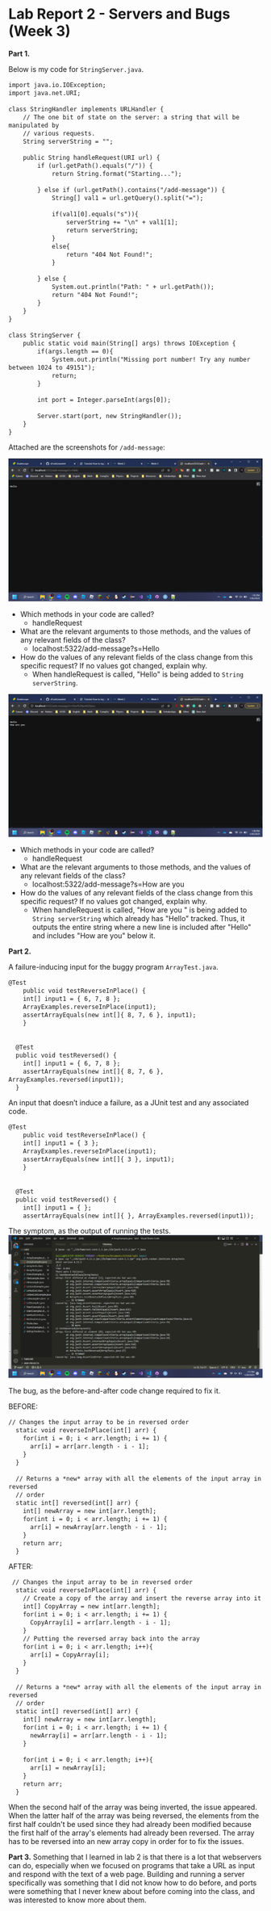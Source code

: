 # Lab Report 2 - Servers and Bugs (Week 3)
**Part 1.**

Below is my code for `StringServer.java`.
```
import java.io.IOException;
import java.net.URI;

class StringHandler implements URLHandler {
    // The one bit of state on the server: a string that will be manipulated by
    // various requests.
    String serverString = "";

    public String handleRequest(URI url) {
        if (url.getPath().equals("/")) {
            return String.format("Starting...");

        } else if (url.getPath().contains("/add-message")) {
            String[] val1 = url.getQuery().split("=");

            if(val1[0].equals("s")){
                serverString += "\n" + val1[1];
                return serverString;
            }
            else{
                return "404 Not Found!";
            }

        } else {
            System.out.println("Path: " + url.getPath());
            return "404 Not Found!";
        }
    }
}

class StringServer {
    public static void main(String[] args) throws IOException {
        if(args.length == 0){
            System.out.println("Missing port number! Try any number between 1024 to 49151");
            return;
        }

        int port = Integer.parseInt(args[0]);

        Server.start(port, new StringHandler());
    }
}
```

Attached are the screenshots for `/add-message`:

![Screenshot(78).png](https://raw.githubusercontent.com/d1solis/cse15l-lab-reports/main/Screenshots%20Folder/Screenshot%20(78).png)
- Which methods in your code are called?
  - handleRequest
- What are the relevant arguments to those methods, and the values of any relevant fields of the class?
  - localhost:5322/add-message?s=Hello
- How do the values of any relevant fields of the class change from this specific request? If no values got changed, explain why.
  - When handleRequest is called, "Hello" is being added to `String serverString`.

![Screenshot(79).png](https://raw.githubusercontent.com/d1solis/cse15l-lab-reports/main/Screenshots%20Folder/Screenshot%20(79).png)
- Which methods in your code are called?
  - handleRequest
- What are the relevant arguments to those methods, and the values of any relevant fields of the class?
  - localhost:5322/add-message?s=How are you
- How do the values of any relevant fields of the class change from this specific request? If no values got changed, explain why.
  - When handleRequest is called, "How are you " is being added to `String serverString` which already has "Hello" tracked. Thus, it outputs the entire string where a new line is included after "Hello" and includes "How are you" below it.

**Part 2.**

A failure-inducing input for the buggy program `ArrayTest.java`.
```
@Test 
	public void testReverseInPlace() {
    int[] input1 = { 6, 7, 8 };
    ArrayExamples.reverseInPlace(input1);
    assertArrayEquals(new int[]{ 8, 7, 6 }, input1);
	}
  
 
  @Test
  public void testReversed() {
    int[] input1 = { 6, 7, 8 };
    assertArrayEquals(new int[]{ 8, 7, 6 }, ArrayExamples.reversed(input1));
  }
```
An input that doesn’t induce a failure, as a JUnit test and any associated code.
```
@Test 
	public void testReverseInPlace() {
    int[] input1 = { 3 };
    ArrayExamples.reverseInPlace(input1);
    assertArrayEquals(new int[]{ 3 }, input1);
	}


  @Test
  public void testReversed() {
    int[] input1 = { };
    assertArrayEquals(new int[]{ }, ArrayExamples.reversed(input1));
```

The symptom, as the output of running the tests.
![Screenshot(60).png](https://raw.githubusercontent.com/d1solis/cse15l-lab-reports/main/Screenshots%20Folder/Screenshot%20(60).png)

The bug, as the before-and-after code change required to fix it.

BEFORE:
```
// Changes the input array to be in reversed order
  static void reverseInPlace(int[] arr) {
    for(int i = 0; i < arr.length; i += 1) {
      arr[i] = arr[arr.length - i - 1];
    }
  }

  // Returns a *new* array with all the elements of the input array in reversed
  // order
  static int[] reversed(int[] arr) {
    int[] newArray = new int[arr.length];
    for(int i = 0; i < arr.length; i += 1) {
      arr[i] = newArray[arr.length - i - 1];
    }
    return arr;
  }
```

AFTER:
```
 // Changes the input array to be in reversed order
  static void reverseInPlace(int[] arr) {
    // Create a copy of the array and insert the reverse array into it
    int[] CopyArray = new int[arr.length];
    for(int i = 0; i < arr.length; i += 1) {
      CopyArray[i] = arr[arr.length - i - 1];
    }
    // Putting the reversed array back into the array
    for(int i = 0; i < arr.length; i++){
      arr[i] = CopyArray[i];
    }
  }

  // Returns a *new* array with all the elements of the input array in reversed
  // order
  static int[] reversed(int[] arr) {
    int[] newArray = new int[arr.length];
    for(int i = 0; i < arr.length; i += 1) {
      newArray[i] = arr[arr.length - i - 1];
    }

    for(int i = 0; i < arr.length; i++){
      arr[i] = newArray[i];
    }
    return arr;
  }
```
When the second half of the array was being inverted, the issue appeared. When the latter half of the array was being reversed, the elements from the first half 
couldn't be used since they had already been modified because the first half of the array's elements had already been reversed. The array has to be reversed into
an new array copy in order for to fix the issues.

**Part 3.**
Something that I learned in lab 2 is that there is a lot that webservers can do, especially when we focused on programs that take a URL as input and respond with 
the text of a web page. Building and running a server specifically was something that I did not know how to do before, and ports were something that I never knew
about before coming into the class, and was interested to know more about them. 
